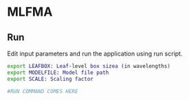 # MLFMA

## Run 

Edit input parameters and run the application using run script.

```bash
export LEAFBOX: Leaf-level box sizea (in wavelengths)
export MODELFILE: Model file path
export SCALE: Scaling factor

#RUN COMMAND COMES HERE
```
